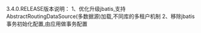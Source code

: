 3.4.0.RELEASE版本说明：
1、优化升级jbatis,支持AbstractRoutingDataSource(多数据源)加载,不同库的多租户机制
2、移除jbatis事务初始化配置,由应用做事务配置